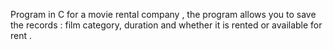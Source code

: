 Program in C for a movie rental company , the program allows you to save the records : film category, duration and whether it is rented or available for rent . 
